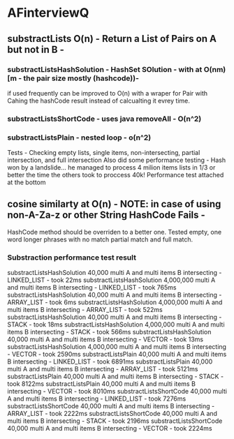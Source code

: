 # AFinterviewQ

## substractLists O(n) - Return a List of Pairs on A but not in B - 
### substractListsHashSolution - HashSet SOlution - with at O(nm) [m - the pair size mostly (hashcode))- 
 if used frequently can be improved to O(n) with a wraper for Pair with Cahing the hashCode result instead of calcualting it evrey time.
### substractListsShortCode - uses java removeAll - O(n^2)
### substractListsPlain - nested loop - o(n^2)
Tests - Checking empty lists, single items, non-intersecting, partial intersection, and full intersection
Also did some performance testing - Hash won by a landslide... 
he managed to process 4 milion items lists in 1/3 or better  the time the others took to proccess 40k!
Performance test attached at the bottom

## cosine similarty at O(n) - NOTE: in case of using non-A-Za-z or other String HashCode Fails - 
HashCode method should be overriden to a better one.
Tested empty, one word longer phrases with no match partial match and full match.

### Substraction performance test result
substractListsHashSolution 40,000 multi A and multi items B intersecting - LINKED_LIST - took 22ms
substractListsHashSolution 4,000,000 multi A and multi items B intersecting - LINKED_LIST - took 765ms
substractListsHashSolution 40,000 multi A and multi items B intersecting - ARRAY_LIST - took 6ms
substractListsHashSolution 4,000,000 multi A and multi items B intersecting - ARRAY_LIST - took 522ms
substractListsHashSolution 40,000 multi A and multi items B intersecting - STACK - took 18ms
substractListsHashSolution 4,000,000 multi A and multi items B intersecting - STACK - took 566ms
substractListsHashSolution 40,000 multi A and multi items B intersecting - VECTOR - took 13ms
substractListsHashSolution 4,000,000 multi A and multi items B intersecting - VECTOR - took 2590ms
substractListsPlain 40,000 multi A and multi items B intersecting - LINKED_LIST - took 6891ms
substractListsPlain 40,000 multi A and multi items B intersecting - ARRAY_LIST - took 5121ms
substractListsPlain 40,000 multi A and multi items B intersecting - STACK - took 8122ms
substractListsPlain 40,000 multi A and multi items B intersecting - VECTOR - took 8010ms
substractListsShortCode 40,000 multi A and multi items B intersecting - LINKED_LIST - took 7276ms
substractListsShortCode 40,000 multi A and multi items B intersecting - ARRAY_LIST - took 2222ms
substractListsShortCode 40,000 multi A and multi items B intersecting - STACK - took 2196ms
substractListsShortCode 40,000 multi A and multi items B intersecting - VECTOR - took 2224ms
